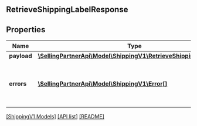 ## RetrieveShippingLabelResponse

## Properties

Name | Type | Description | Notes
------------ | ------------- | ------------- | -------------
**payload** | [**\SellingPartnerApi\Model\ShippingV1\RetrieveShippingLabelResult**](RetrieveShippingLabelResult.md) |  | [optional]
**errors** | [**\SellingPartnerApi\Model\ShippingV1\Error[]**](Error.md) | A list of error responses returned when a request is unsuccessful. | [optional]

[[ShippingV1 Models]](../) [[API list]](../../Api) [[README]](../../../README.md)
